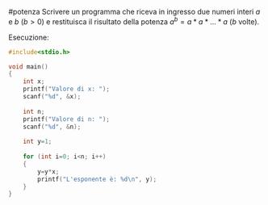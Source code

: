 #potenza 
Scrivere un programma che riceva in ingresso due numeri interi $a$ e $b$ $(b > 0)$ e restituisca il risultato della potenza $a^b = a*a*...*a$ ($b$ volte).

Esecuzione:
```c
#include<stdio.h>

void main()
{
    int x;
    printf("Valore di x: ");
    scanf("%d", &x);
    
    int n;
    printf("Valore di n: ");
    scanf("%d", &n);
    
    int y=1;
    
    for (int i=0; i<n; i++)
    {
        y=y*x;
        printf("L'esponente è: %d\n", y);
    }
}
```
